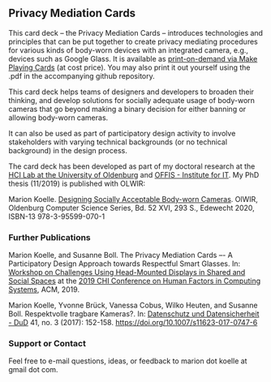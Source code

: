 ## Privacy Mediation Cards

This card deck – the Privacy Mediation Cards – introduces technologies and principles that can be put together to create privacy mediating procedures for various kinds of body-worn devices with an integrated camera, e.g., devices such as Google Glass. It is available as [print-on-demand via Make Playing Cards](https://www.makeplayingcards.com/sell/privacy-mediation-cards?srsltid=AfmBOorIvLZuIBGS5_ZKfn9LIDQg4se73kCgRyATrXLAHF7VQrhjjtAZ) (at cost price). You may also print it out yourself using the .pdf in the accompanying github repository.

This card deck helps teams of designers and developers to broaden their thinking, and develop solutions for socially adequate usage of body-worn cameras that go beyond making a binary decision for either banning or allowing body-worn cameras. 

It can also be used as part of participatory design activity to involve stakeholders with varying technical backgrounds (or no technical background) in the design process.

The card deck has been developed as part of my doctoral research at the [HCI Lab at the University of Oldenburg](https://hci.uni-oldenburg.de/) and [OFFIS - Institute for IT](https://www.offis.de/). My PhD thesis (11/2019) is published with OLWIR:

Marion Koelle. [Designing Socially Acceptable Body-worn Cameras](http://www.olwir.de/?content=reihen/uebersicht&sort=cs&isbn=978-3-95599-070-1). OlWIR, Oldenburg Computer Science Series, Bd. 52 XVI, 293 S., Edewecht 2020, ISBN-13 978-3-95599-070-1

### Further Publications

Marion Koelle, and Susanne Boll. The Privacy Mediation Cards –- A Participatory Design Approach towards Respectful Smart Glasses. In: [Workshop on Challenges Using Head-Mounted Displays in Shared and Social Spaces](https://www.medien.ifi.lmu.de/socialhmd/) at the [2019 CHI Conference on Human Factors in Computing Systems](https://chi2019.acm.org/), ACM, 2019.

Marion Koelle, Yvonne Brück, Vanessa Cobus, Wilko Heuten, and Susanne Boll. Respektvolle tragbare Kameras?. In: [Datenschutz und Datensicherheit - DuD](https://www.springer.com/journal/11623) 41, no. 3 (2017): 152-158. https://doi.org/10.1007/s11623-017-0747-6

### Support or Contact

Feel free to e-mail questions, ideas, or feedback to marion dot koelle at gmail dot com. 
